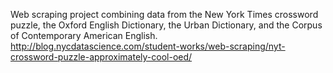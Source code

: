 Web scraping project combining data from the New York Times crossword puzzle, the Oxford English Dictionary, the Urban Dictionary, and the Corpus of Contemporary American English.  
http://blog.nycdatascience.com/student-works/web-scraping/nyt-crossword-puzzle-approximately-cool-oed/
